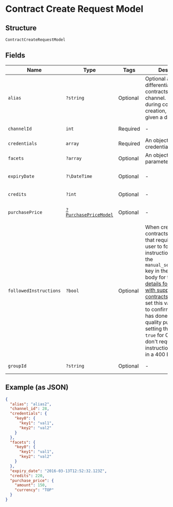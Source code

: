 
# Contract Create Request Model

## Structure

`ContractCreateRequestModel`

## Fields

| Name | Type | Tags | Description | Getter | Setter |
|  --- | --- | --- | --- | --- | --- |
| `alias` | `?string` | Optional | Optional alias used to differentiate multiple contracts on the same channel. If left empty during contract creation, it will be given a default value. | getAlias(): ?string | setAlias(?string alias): void |
| `channelId` | `int` | Required | - | getChannelId(): int | setChannelId(int channelId): void |
| `credentials` | `array` | Required | An object with credentials data | getCredentials(): array | setCredentials(array credentials): void |
| `facets` | `?array` | Optional | An object with product parameters | getFacets(): ?array | setFacets(?array facets): void |
| `expiryDate` | `?\DateTime` | Optional | - | getExpiryDate(): ?\DateTime | setExpiryDate(?\DateTime expiryDate): void |
| `credits` | `?int` | Optional | - | getCredits(): ?int | setCredits(?int credits): void |
| `purchasePrice` | [`?PurchasePriceModel`](../../doc/models/purchase-price-model.md) | Optional | - | getPurchasePrice(): ?PurchasePriceModel | setPurchasePrice(?PurchasePriceModel purchasePrice): void |
| `followedInstructions` | `?bool` | Optional | When creating contracts for Channels that require the end-user to follow instructions (based on the `manual_setup_required` key in the response body for the [Retrieve details for channel with support for contracts](https://vonq.stoplight.io/docs/hapi/b3A6NTUxMjYwODI-retrieve-details-for-channel-with-support-for-contracts) endpoint), set this value to `true` to confirm the user has done so. For quality purposes, setting this field to `true` for Channels that don't require following instructions will result in a 400 Bad Request. | getFollowedInstructions(): ?bool | setFollowedInstructions(?bool followedInstructions): void |
| `groupId` | `?string` | Optional | - | getGroupId(): ?string | setGroupId(?string groupId): void |

## Example (as JSON)

```json
{
  "alias": "alias2",
  "channel_id": 28,
  "credentials": {
    "key0": {
      "key1": "val1",
      "key2": "val2"
    }
  },
  "facets": {
    "key0": {
      "key1": "val1",
      "key2": "val2"
    }
  },
  "expiry_date": "2016-03-13T12:52:32.123Z",
  "credits": 220,
  "purchase_price": {
    "amount": 150,
    "currency": "TOP"
  }
}
```

